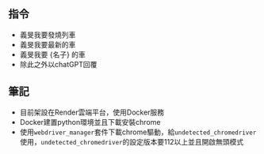 ## 指令

- 義旻我要發燒列車
- 義旻我要最新的車
- 義旻我要 {名子} 的車
- 除此之外以chatGPT回覆

## 筆記

- 目前架設在Render雲端平台，使用Docker服務
- Docker建置python環境並且下載安裝chrome
- 使用`webdriver_manager`套件下載chrome驅動，給`undetected_chromedriver`使用，`undetected_chromedriver`的設定版本要112以上並且開啟無頭模式
